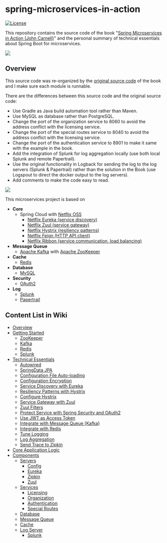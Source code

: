 # spring-microservices-in-action

[![License](https://img.shields.io/badge/License-Apache%202.0-green.svg)](https://opensource.org/licenses/Apache-2.0) 

This repository contains the source code of the book "[Spring Microservices in Action (John Carnell)](https://www.manning.com/books/spring-microservices-in-action)" and the personal summary of technical essentials about Spring Boot for microservices.

![](https://github.com/wuyichen24/spring-microservices-in-action/blob/master/readme/pics/Carnell-Spring-HI.png)

## Overview
This source code was re-organized by the [original source code](https://www.manning.com/downloads/1578) of the book and I make sure each module is runnable.

There are the differences between this source code and the original source code:
- Use Gradle as Java build automation tool rather than Maven.
- Use MySQL as database rather than PostgreSQL.
- Change the port of the organization service to 8060 to avoid the address conflict with the licensing service.
- Change the port of the special routes service to 8040 to avoid the address conflict with the licensing service.
- Change the port of the authentication service to 8901 to make it same with the example in the book.
- Add the integration of Splunk for log aggregation locally (use both local Splunk and remote Papertrail).
- Use the original functionality in Logback for sending the log to the log servers (Splunk & Papertrail) rather than the solution in the Book (use Logspout to direct the docker output to the log servers).
- Add comments to make the code easy to read.

![](https://github.com/wuyichen24/spring-microservices-in-action/blob/master/readme/pics/whole_structure.png)

This microservices project is based on 
- **Core**
   - Spring Cloud with [Netflix OSS](https://netflix.github.io/)
      - [Netflix Eureka (service discovery)](https://github.com/Netflix/eureka)
      - [Netflix Zuul (service gateway)](https://github.com/Netflix/zuul)
      - [Netflix Hystrix (resiliency patterns)](https://github.com/Netflix/hystrix)
      - [Netflix Feign (HTTP API client)](https://github.com/OpenFeign/feign)
      - [Netflix Ribbon (service communication, load balancing)](https://github.com/Netflix/ribbon)
- **Message Queue**
   - [Apache Kafka](https://kafka.apache.org/) with [Apache ZooKeeper](https://zookeeper.apache.org/)
- **Cache**
   - [Redis](https://redis.io/)
- **Database**
   - [MySQL](https://www.mysql.com/)
- **Security**
   - [OAuth2](https://oauth.net/2/)
- **Log**
   - [Splunk](https://www.splunk.com/)
   - [Papertrail](https://papertrailapp.com/)

## Content List in Wiki
- [Overview](https://github.com/wuyichen24/spring-microservices-in-action/wiki)
- [Getting Started](https://github.com/wuyichen24/spring-microservices-in-action/wiki/Getting-Started)
   - [ZooKeeper](https://github.com/wuyichen24/spring-microservices-in-action/wiki/Getting-Started#install-apache-zookeeper)
   - [Kafka](https://github.com/wuyichen24/spring-microservices-in-action/wiki/Getting-Started#install-apache-kafka)
   - [Redis](https://github.com/wuyichen24/spring-microservices-in-action/wiki/Getting-Started#install-redis)
   - [Splunk](https://github.com/wuyichen24/spring-microservices-in-action/wiki/Splunk)
- [Technical Essentials](https://github.com/wuyichen24/spring-microservices-in-action/wiki/Technical-Essentials)
   - [Autowired](https://github.com/wuyichen24/spring-microservices-in-action/wiki/Autowired)
   - [SpringData JPA](https://github.com/wuyichen24/spring-microservices-in-action/wiki/SpringData-JPA)
   - [Configuration File Auto-loading](https://github.com/wuyichen24/spring-microservices-in-action/wiki/Configuration-File-Auto-loading)
   - [Configuration Encryption](https://github.com/wuyichen24/spring-microservices-in-action/wiki/Configuration-Encryption)
   - [Service Discovery with Eureka](https://github.com/wuyichen24/spring-microservices-in-action/wiki/Service-Discovery-with-Eureka)
   - [Resiliency Patterns with Hystrix](https://github.com/wuyichen24/spring-microservices-in-action/wiki/Resiliency-Patterns-with-Hystrix)
   - [Configure Hystrix](https://github.com/wuyichen24/spring-microservices-in-action/wiki/Configure-Hystrix)
   - [Service Gateway with Zuul](https://github.com/wuyichen24/spring-microservices-in-action/wiki/Service-Gateway-with-Zuul)
   - [Zuul Filters](https://github.com/wuyichen24/spring-microservices-in-action/wiki/Zuul-Filters)
   - [Protect Service with Spring Security and OAuth2](https://github.com/wuyichen24/spring-microservices-in-action/wiki/Protect-Service-with-Spring-Security-and-OAuth2)
   - [Use JWT as Access Token](https://github.com/wuyichen24/spring-microservices-in-action/wiki/Use-JWT-as-Access-Token)
   - [Integrate with Message Queue (Kafka)](https://github.com/wuyichen24/spring-microservices-in-action/wiki/Integrate-with-Message-Queue-(Kafka))
   - [Integrate with Redis](https://github.com/wuyichen24/spring-microservices-in-action/wiki/Integrate-with-Redis)
   - [Tune Logging](https://github.com/wuyichen24/spring-microservices-in-action/wiki/Tune-Logging)
   - [Log Aggregation](https://github.com/wuyichen24/spring-microservices-in-action/wiki/Log-Aggregation)
   - [Send Trace to Zipkin](https://github.com/wuyichen24/spring-microservices-in-action/wiki/Send-Trace-to-Zipkin)
- [Core Application Logic](https://github.com/wuyichen24/spring-microservices-in-action/wiki/Core-Application-Logic)
- [Components](https://github.com/wuyichen24/spring-microservices-in-action/wiki/Components)
   - [Servers]()
      - [Config](https://github.com/wuyichen24/spring-microservices-in-action/wiki/Config-Server)
      - [Eureka](https://github.com/wuyichen24/spring-microservices-in-action/wiki/Eureka-Server)
      - [Zipkin](https://github.com/wuyichen24/spring-microservices-in-action/wiki/Zipkin-Server)
      - [Zuul](https://github.com/wuyichen24/spring-microservices-in-action/wiki/Zuul-Server)
   - [Services]()
      - [Licensing](https://github.com/wuyichen24/spring-microservices-in-action/wiki/Licensing-Service)
      - [Organization](https://github.com/wuyichen24/spring-microservices-in-action/wiki/Organization-Service)
      - [Authentication](https://github.com/wuyichen24/spring-microservices-in-action/wiki/Authentication-Service)
      - [Special Routes](https://github.com/wuyichen24/spring-microservices-in-action/wiki/Special-Routes-Service)
   - [Database](https://github.com/wuyichen24/spring-microservices-in-action/wiki/Database)
   - [Message Queue](https://github.com/wuyichen24/spring-microservices-in-action/wiki/Message-Queue)
   - [Cache](https://github.com/wuyichen24/spring-microservices-in-action/wiki/Cache)
   - [Log Server]()
      - [Splunk](https://github.com/wuyichen24/spring-microservices-in-action/wiki/Splunk-Server)
